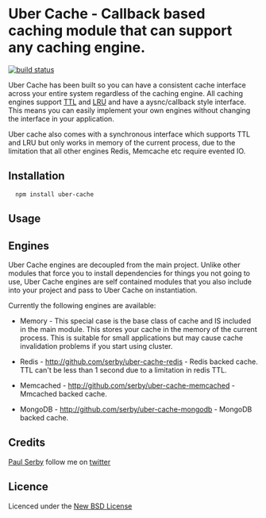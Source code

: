 # Uber Cache - Callback based caching module that can support any caching engine.

[![build status](https://secure.travis-ci.org/serby/uber-cache.png)](http://travis-ci.org/serby/uber-cache)

Uber Cache has been built so you can have a consistent cache interface across your entire system regardless of the caching engine.
All caching engines support [TTL](http://en.wikipedia.org/wiki/Time_to_live) and [LRU](http://en.wikipedia.org/wiki/Cache_algorithms) and have a aysnc/callback style interface. This means you can easily implement your own engines without changing the interface in your application.

Uber cache also comes with a synchronous interface which supports TTL and LRU but only works in memory of the current process, due to the limitation that all other engines Redis, Memcache etc require evented IO.

## Installation

      npm install uber-cache

## Usage

## Engines
Uber Cache engines are decoupled from the main project. Unlike other modules that force you to install dependencies for things you not going to use, Uber Cache engines are self contained modules that you also include into your project and pass to Uber Cache on instantiation.

Currently the following engines are available:

* Memory - This special case is the base class of cache and IS included in the main module. This stores your cache in the memory of the current process. This is suitable for small applications but may cause cache invalidation problems if you start using cluster.

* Redis - http://github.com/serby/uber-cache-redis - Redis backed cache. TTL can't be less than 1 second due to a limitation in redis TTL.
* Memcached - http://github.com/serby/uber-cache-memcached - Mmcached backed cache.
* MongoDB - http://github.com/serby/uber-cache-mongodb - MongoDB backed cache.

## Credits
[Paul Serby](https://github.com/serby/) follow me on [twitter](http://twitter.com/serby)

## Licence
Licenced under the [New BSD License](http://opensource.org/licenses/bsd-license.php)
